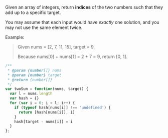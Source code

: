 Given an array of integers, return **indices** of the two numbers such that they add up to a specific target.

You may assume that each input would have *exactly* one solution, and you may not use the same element twice.

Example:
> Given nums = [2, 7, 11, 15], target = 9,
> 
> Because nums[0] + nums[1] = 2 + 7 = 9, return [0, 1].

```javascript
/**
 * @param {number[]} nums
 * @param {number} target
 * @return {number[]}
 */
var twoSum = function(nums, target) {
  var l = nums.length
  var hash = {}
  for (var i = 0; i < l; i++) {
    if (typeof hash[nums[i]] !== 'undefined') {
      return [hash[nums[i]], i]
    }
    hash[target - nums[i]] = i
  }
};
```
